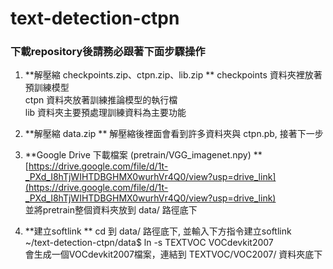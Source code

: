 # text-detection-ctpn

### 下載repository後請務必跟著下面步驟操作

1. **解壓縮 checkpoints.zip、ctpn.zip、lib.zip  **
   checkpoints 資料夾裡放著預訓練模型  
   ctpn 資料夾放著訓練推論模型的執行檔  
   lib 資料夾主要預處理訓練資料為主要功能  
   
3. **解壓縮 data.zip ** 
   解壓縮後裡面會看到許多資料夾與 ctpn.pb, 接著下一步  

4. **Google Drive 下載檔案 (pretrain/VGG_imagenet.npy) ** 
   [https://drive.google.com/file/d/1t-_PXd_I8hTjWIHTDBGHMX0wurhVr4Q0/view?usp=drive_link](https://drive.google.com/file/d/1t-_PXd_I8hTjWIHTDBGHMX0wurhVr4Q0/view?usp=drive_link)  
   並將pretrain整個資料夾放到 data/ 路徑底下  

5. **建立softlink ** 
   cd 到 data/ 路徑底下, 並輸入下方指令建立softlink  
   ~/text-detection-ctpn/data$ ln -s TEXTVOC VOCdevkit2007  
   會生成一個VOCdevkit2007檔案，連結到 TEXTVOC/VOC2007/ 資料夾底下
